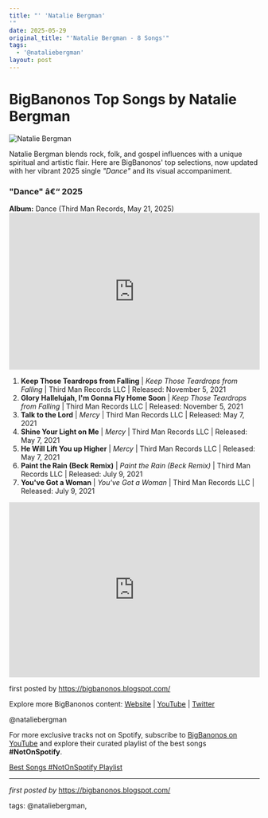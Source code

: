 ```yaml
---
title: "' 'Natalie Bergman'
'"
date: 2025-05-29
original_title: "'Natalie Bergman - 8 Songs'"
tags:
  - '@nataliebergman'
layout: post
---
```

<h1>BigBanonos Top Songs by Natalie Bergman</h1> <img src="https://media.hero-magazine.com/wp-content/uploads/2021/02/25101646/NATALIE-BERGMAN-HERO-2.jpg" alt="Natalie Bergman"> <p>Natalie Bergman blends rock, folk, and gospel influences with a unique spiritual and artistic flair. Here are BigBanonos' top selections, now updated with her vibrant 2025 single <em>"Dance"</em> and its visual accompaniment.</p> <h3>"Dance" â€“ 2025</h3>
<p><strong>Album:</strong> Dance (Third Man Records, May 21, 2025)<br />
<iframe width="100%" height="315" src="https://www.youtube.com/embed/EwzPA20ULkE" frameborder="0" allowfullscreen></iframe></p> <ol> <li><strong>Keep Those Teardrops from Falling</strong> | <em>Keep Those Teardrops from Falling</em> | Third Man Records LLC | Released: November 5, 2021</li> <li><strong>Glory Hallelujah, I'm Gonna Fly Home Soon</strong> | <em>Keep Those Teardrops from Falling</em> | Third Man Records LLC | Released: November 5, 2021</li> <li><strong>Talk to the Lord</strong> | <em>Mercy</em> | Third Man Records LLC | Released: May 7, 2021</li> <li><strong>Shine Your Light on Me</strong> | <em>Mercy</em> | Third Man Records LLC | Released: May 7, 2021</li> <li><strong>He Will Lift You up Higher</strong> | <em>Mercy</em> | Third Man Records LLC | Released: May 7, 2021</li> <li><strong>Paint the Rain (Beck Remix)</strong> | <em>Paint the Rain (Beck Remix)</em> | Third Man Records LLC | Released: July 9, 2021</li> <li><strong>You've Got a Woman</strong> | <em>You've Got a Woman</em> | Third Man Records LLC | Released: July 9, 2021</li>
</ol> <div> <iframe src="https://open.spotify.com/embed/playlist/4XyvwPK7qy97WAnDGnCGct?utm_source=generator" width="100%" height="352" frameborder="0" allow="autoplay; clipboard-write; encrypted-media; fullscreen; picture-in-picture" loading="lazy"></iframe>
</div> <p>first posted by <a href="https://bigbanonos.blogspot.com/">https://bigbanonos.blogspot.com/</a></p> <div> <p>Explore more BigBanonos content: <a href="https://bigbanonos.blogspot.com/">Website</a> | <a href="https://www.youtube.com/@BigBanonos">YouTube</a> | <a href="https://x.com/bigbanonos">Twitter</a></p>
</div> <!-- Tags -->
<p>@nataliebergman</p>


<!--Subscribe and Playlist Links-->
<div>
    <p>For more exclusive tracks not on Spotify, subscribe to <a href="https://www.youtube.com/@BigBanonos" target="_blank">BigBanonos on YouTube</a> and explore their curated playlist of the best songs <strong>#NotOnSpotify</strong>.</p>
    <p><a href="https://www.youtube.com/playlist?list=PLtuNtuTatqI0kFahUCbtbfenC_ET5O_tr" target="_blank">Best Songs #NotOnSpotify Playlist<br /></a></p></div>

<hr />

<p><em>first posted by</em> <a href="https://bigbanonos.blogspot.com/" rel="noopener" target="_new">https://bigbanonos.blogspot.com/</a></p>

<p>tags: @nataliebergman,</p>
